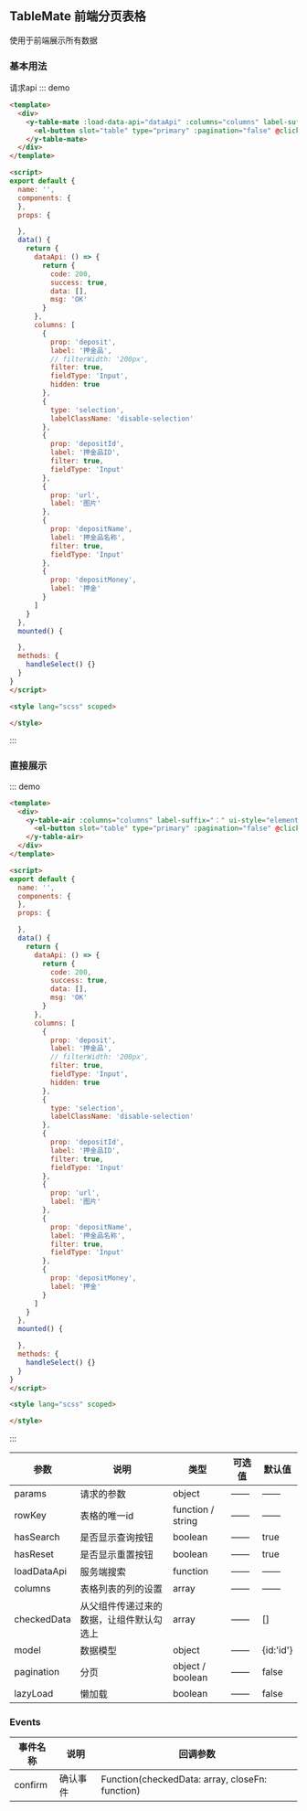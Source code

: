## TableMate 前端分页表格

使用于前端展示所有数据

### 基本用法
请求api
::: demo

```html
<template>
  <div>
    <y-table-mate :load-data-api="dataApi" :columns="columns" label-suffix="：" :has-search="false" lazy-load>
      <el-button slot="table" type="primary" :pagination="false" @click="handleSelect">选择需加工净菜</el-button>
    </y-table-mate>
  </div>
</template>

<script>
export default {
  name: '',
  components: {
  },
  props: {

  },
  data() {
    return {
      dataApi: () => {
        return {
          code: 200,
          success: true,
          data: [],
          msg: 'OK'
        }
      },
      columns: [
        {
          prop: 'deposit',
          label: '押金品',
          // filterWidth: '200px',
          filter: true,
          fieldType: 'Input',
          hidden: true
        },
        {
          type: 'selection',
          labelClassName: 'disable-selection'
        },
        {
          prop: 'depositId',
          label: '押金品ID',
          filter: true,
          fieldType: 'Input'
        },
        {
          prop: 'url',
          label: '图片'
        },
        {
          prop: 'depositName',
          label: '押金品名称',
          filter: true,
          fieldType: 'Input'
        },
        {
          prop: 'depositMoney',
          label: '押金'
        }
      ]
    }
  },
  mounted() {

  },
  methods: {
    handleSelect() {}
  }
}
</script>

<style lang="scss" scoped>

</style>

```

:::


### 直接展示
::: demo

```html
<template>
  <div>
    <y-table-air :columns="columns" label-suffix="：" ui-style="element" :has-search="true" style="margin-top: 24px;">
      <el-button slot="table" type="primary" :pagination="false" @click="handleSelect">选择需加工净菜</el-button>
    </y-table-air>
  </div>
</template>

<script>
export default {
  name: '',
  components: {
  },
  props: {

  },
  data() {
    return {
      dataApi: () => {
        return {
          code: 200,
          success: true,
          data: [],
          msg: 'OK'
        }
      },
      columns: [
        {
          prop: 'deposit',
          label: '押金品',
          // filterWidth: '200px',
          filter: true,
          fieldType: 'Input',
          hidden: true
        },
        {
          type: 'selection',
          labelClassName: 'disable-selection'
        },
        {
          prop: 'depositId',
          label: '押金品ID',
          filter: true,
          fieldType: 'Input'
        },
        {
          prop: 'url',
          label: '图片'
        },
        {
          prop: 'depositName',
          label: '押金品名称',
          filter: true,
          fieldType: 'Input'
        },
        {
          prop: 'depositMoney',
          label: '押金'
        }
      ]
    }
  },
  mounted() {

  },
  methods: {
    handleSelect() {}
  }
}
</script>

<style lang="scss" scoped>

</style>

```

:::

| 参数          | 说明                                                                    | 类型     | 可选值 | 默认值 |
| ------------- | ----------------------------------------------------------------------- | -------- | ------ | ------ |
| params           | 请求的参数                                                      | object | ——     | ——     |
| rowKey     | 表格的唯一id                                                                | function / string  | ——     | ——  |
| hasSearch     | 是否显示查询按钮                                                               | boolean  | ——     | true  |
| hasReset     | 是否显示重置按钮                                                               | boolean  | ——     | true  |
| loadDataApi     | 服务端搜索                                                                | function  | ——     | ——  |
| columns     | 表格列表的列的设置                                                                | array  | ——     | ——  |
| checkedData     | 从父组件传递过来的数据，让组件默认勾选上                                                                | array  | ——     | []  |
| model     | 数据模型                                                                | object  | ——     | {id:'id'}  |
| pagination     | 分页                                                                | object / boolean  | ——     | false  |
| lazyLoad     | 懒加载                                                                | boolean  | ——     | false  |

### Events

| 事件名称 | 说明                   | 回调参数                               |
| -------- | ---------------------- | -------------------------------------- |
| confirm | 确认事件 | 	Function(checkedData: array, closeFn: function) |

